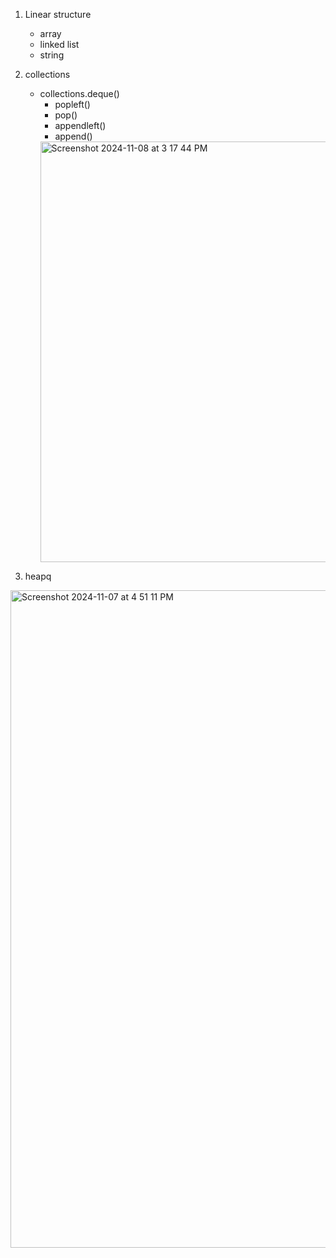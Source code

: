 1. Linear structure
   - array
   - linked list
   - string
2. collections
   - collections.deque()
     - popleft()
     - pop()
     - appendleft()
     - append()
     <img width="673" alt="Screenshot 2024-11-08 at 3 17 44 PM" src="https://github.com/user-attachments/assets/b2da10c1-689a-4b74-be1d-c132c6312205">
  
3. heapq
<img width="1052" alt="Screenshot 2024-11-07 at 4 51 11 PM" src="https://github.com/user-attachments/assets/5333284d-1525-4bf2-abe0-15af5f6e9aaf">


